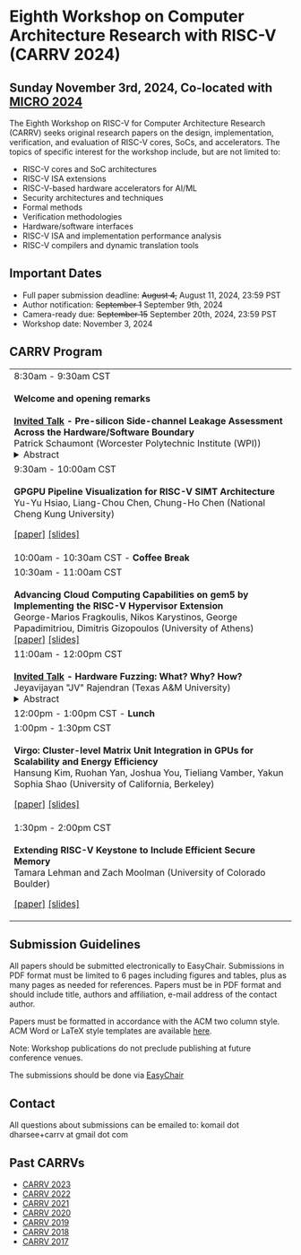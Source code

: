# Eighth Workshop on Computer Architecture Research with RISC-V (CARRV 2024)

## Sunday November 3rd, 2024, Co-located with [MICRO 2024](https://microarch.org/micro57/)

The Eighth Workshop on RISC-V for Computer Architecture Research (CARRV) seeks original
research papers on the design, implementation, verification, and evaluation of
RISC-V cores, SoCs, and accelerators. The topics of specific
interest for the workshop include, but are not limited to:

* RISC-V cores and SoC architectures
* RISC-V ISA extensions
* RISC-V-based hardware accelerators for AI/ML
* Security architectures and techniques
* Formal methods
* Verification methodologies
* Hardware/software interfaces
* RISC-V ISA and implementation performance analysis
* RISC-V compilers and dynamic translation tools

## Important Dates

* Full paper submission deadline: ~~August 4,~~ August 11,  2024, 23:59 PST
* Author notification: ~~September 1~~ September 9th, 2024
* Camera-ready due: ~~September 15~~ September 20th, 2024, 23:59 PST
* Workshop date: November 3, 2024

## CARRV Program

<table>
<tbody>

<tr><td>
8:30am - 9:30am CST
<br><br>
<b>Welcome and opening remarks</b>
<br><br>
<b><u>Invited Talk</u> - Pre-silicon Side-channel Leakage Assessment Across the Hardware/Software Boundary</b><br>
Patrick Schaumont (Worcester Polytechnic Institute (WPI))
<details> <summary>Abstract</summary>Side-channel leakage assessment is a crucial but challenging verification step for programmable systems that manage secure assets. A pre-silicon design method based on power modeling can significantly reduce the likelihood of side-channel design flaws. However, such an approach requires a comprehensive system model to bridge the gap between high-level secure software assets and the physical side-channel leakage in hardware. The trade-off between model accuracy and simulation performance is difficult, because more detailed models become less practical due to their simulation complexity. To address this challenge, we propose a top-down hierarchical pre-silicon side-channel leakage assessment methodology that spans three modeling levels commonly used in System-on-Chip design: architecture-level, microarchitecture-level, and gate-level. We classify side-channel leakage sources across these abstraction levels and show that each level introduces unique power-based leakage characteristics. Our hierarchical approach enables systematic debugging of side-channel vulnerabilities from higher abstraction levels down to lower ones. The methodology is illustrated with practical examples from a System-on-Chip design, demonstrating various cases of side-channel bugs and their resolution.<br>
</td></tr>

<tr><td>
9:30am - 10:00am CST
<br><br>
<b>GPGPU Pipeline Visualization for RISC-V SIMT Architecture</b><br>
Yu-Yu	Hsiao, Liang-Chou	Chen, Chung-Ho Chen (National Cheng Kung University)

<a href="papers/4.pdf">[paper]</a>
<a href="slides/4.pdf">[slides]</a>
</td></tr>

<tr><td>
10:00am - 10:30am CST - <b>Coffee Break</b>
</td></tr>

<tr><td>
10:30am - 11:00am CST  
<br><br>
<b>Advancing Cloud Computing Capabilities on gem5 by Implementing the RISC-V Hypervisor Extension</b><br>
George-Marios	Fragkoulis, Nikos	Karystinos, George Papadimitriou, Dimitris	Gizopoulos (University of Athens)
<a href="papers/3.pdf">[paper]</a>
<a href="slides/3.pdf">[slides]</a>

</td>
</tr>


<tr>
<td>
11:00am - 12:00pm CST
<br><br>
<b><u>Invited Talk</u> - Hardware Fuzzing: What? Why? How?</b><br>
Jeyavijayan "JV" Rajendran (Texas A&M University)
<details> <summary>Abstract</summary>Hardware is at the heart of computing systems. However, recent years have seen increased attacks exploiting hardware vulnerabilities and exploits, which even traditional software-based protections cannot prevent. Hardware fuzzing has shown promise in detecting vulnerabilities in large-scale designs like modern processors. In this talk, I will describe the hardware vulnerabilities in hardware description languages, such as Verilog and VHDL. Then, I will explain a new and radical approach called hardware fuzzing to find these vulnerabilities and detail how fuzzing techniques can be combined with existing formal verification techniques to detect vulnerabilities efficiently. Finally, I will discuss a strategy for pinpointing vulnerabilities to accelerate the mitigation process and briefly talk about improving the efficiency of hardware fuzzing using ML/AI techniques, such as multi-armed bandit (MAB) and large language models (LLM).<br>
</td></tr>

<tr><td>
12:00pm - 1:00pm CST - <b>Lunch</b>
</td></tr>

<tr><td>
1:00pm - 1:30pm CST
<br><br>
<b>Virgo: Cluster-level Matrix Unit Integration in GPUs for Scalability and Energy Efficiency</b><br>
Hansung	Kim, Ruohan	Yan, Joshua	You, Tieliang Vamber, Yakun Sophia Shao (University of California, Berkeley)

<a href="papers/5.pdf">[paper]</a>
<a href="slides/5.pdf">[slides]</a>
</td></tr>

<tr><td>
1:30pm - 2:00pm CST
<br><br>
<b>Extending RISC-V Keystone to Include Efficient Secure Memory</b><br>
Tamara Lehman and Zach Moolman (University of Colorado Boulder)

<a href="papers/7.pdf">[paper]</a>
<a href="slides/7.pdf">[slides]</a>
</td></tr>

</tbody>
</table>

## Submission Guidelines

All papers should be submitted electronically to EasyChair. Submissions
in PDF format must be limited to 6 pages including figures and tables,
plus as many pages as needed for references. Papers must be in PDF
format and should include title, authors and affiliation, e-mail address
of the contact author.

Papers must be formatted in accordance with the ACM two column
style. ACM Word or LaTeX style templates are available
[here](http://www.acm.org/publications/proceedings-template).

Note: Workshop publications do not preclude publishing at future
conference venues.

The submissions should be done  via [EasyChair](https://easychair.org/conferences/?conf=carrv2024) 

## Contact

All questions about submissions can be emailed to:
komail dot dharsee+carrv at gmail dot com

## Past CARRVs

* [CARRV 2023](https://carrv.github.io/2023/)
* [CARRV 2022](https://carrv.github.io/2022/)
* [CARRV 2021](https://carrv.github.io/2021/)
* [CARRV 2020](https://carrv.github.io/2020/)
* [CARRV 2019](https://carrv.github.io/2019/)
* [CARRV 2018](https://carrv.github.io/2018/)
* [CARRV 2017](https://carrv.github.io/2017/)
